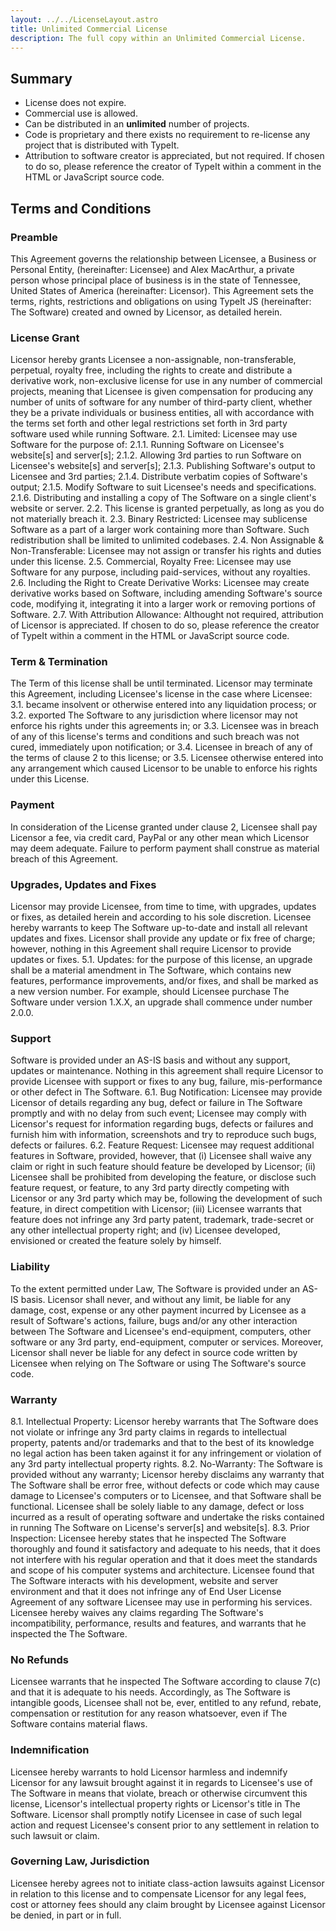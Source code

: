 ```yaml
---
layout: ../../LicenseLayout.astro
title: Unlimited Commercial License
description: The full copy within an Unlimited Commercial License.
---
```


## Summary

- License does not expire.
- Commercial use is allowed.
- Can be distributed in an **unlimited** number of projects.
- Code is proprietary and there exists no requirement to re-license any project that is distributed with TypeIt.
- Attribution to software creator is appreciated, but not required. If chosen to do so, please reference the creator of TypeIt within a comment in the HTML or JavaScript source code.

## Terms and Conditions

### Preamble

This Agreement governs the relationship between Licensee, a Business or Personal Entity, (hereinafter: Licensee) and Alex MacArthur, a private person whose principal place of business is in the state of Tennessee, United States of America (hereinafter: Licensor). This Agreement sets the terms, rights, restrictions and obligations on using TypeIt JS (hereinafter: The Software) created and owned by Licensor, as detailed herein.

### License Grant

Licensor hereby grants Licensee a non-assignable, non-transferable, perpetual, royalty free, including the rights to create and distribute a derivative work, non-exclusive license for use in any number of commercial projects, meaning that Licensee is given compensation for producing any number of units of software for any number of third-party client, whether they be a private individuals or business entities, all with accordance with the terms set forth and other legal restrictions set forth in 3rd party software used while running Software. 2.1\. Limited: Licensee may use Software for the purpose of: 2.1.1\. Running Software on Licensee's website[s] and server[s]; 2.1.2\. Allowing 3rd parties to run Software on Licensee's website[s] and server[s]; 2.1.3\. Publishing Software's output to Licensee and 3rd parties; 2.1.4\. Distribute verbatim copies of Software's output; 2.1.5\. Modify Software to suit Licensee's needs and specifications. 2.1.6\. Distributing and installing a copy of The Software on a single client's website or server. 2.2\. This license is granted perpetually, as long as you do not materially breach it. 2.3\. Binary Restricted: Licensee may sublicense Software as a part of a larger work containing more than Software. Such redistribution shall be limited to unlimited codebases. 2.4\. Non Assignable & Non-Transferable: Licensee may not assign or transfer his rights and duties under this license. 2.5\. Commercial, Royalty Free: Licensee may use Software for any purpose, including paid-services, without any royalties. 2.6\. Including the Right to Create Derivative Works: Licensee may create derivative works based on Software, including amending Software's source code, modifying it, integrating it into a larger work or removing portions of Software. 2.7\. With Attribution Allowance: Althought not required, attribution of Licensor is appreciated. If chosen to do so, please reference the creator of TypeIt within a comment in the HTML or JavaScript source code.

### Term & Termination

The Term of this license shall be until terminated. Licensor may terminate this Agreement, including Licensee's license in the case where Licensee: 3.1\. became insolvent or otherwise entered into any liquidation process; or 3.2\. exported The Software to any jurisdiction where licensor may not enforce his rights under this agreements in; or 3.3\. Licensee was in breach of any of this license's terms and conditions and such breach was not cured, immediately upon notification; or 3.4\. Licensee in breach of any of the terms of clause 2 to this license; or 3.5\. Licensee otherwise entered into any arrangement which caused Licensor to be unable to enforce his rights under this License.

### Payment

In consideration of the License granted under clause 2, Licensee shall pay Licensor a fee, via credit card, PayPal or any other mean which Licensor may deem adequate. Failure to perform payment shall construe as material breach of this Agreement.

### Upgrades, Updates and Fixes

Licensor may provide Licensee, from time to time, with upgrades, updates or fixes, as detailed herein and according to his sole discretion. Licensee hereby warrants to keep The Software up-to-date and install all relevant updates and fixes. Licensor shall provide any update or fix free of charge; however, nothing in this Agreement shall require Licensor to provide updates or fixes. 5.1\. Updates: for the purpose of this license, an upgrade shall be a material amendment in The Software, which contains new features, performance improvements, and/or fixes, and shall be marked as a new version number. For example, should Licensee purchase The Software under version 1.X.X, an upgrade shall commence under number 2.0.0.

### Support

Software is provided under an AS-IS basis and without any support, updates or maintenance. Nothing in this agreement shall require Licensor to provide Licensee with support or fixes to any bug, failure, mis-performance or other defect in The Software. 6.1\. Bug Notification: Licensee may provide Licensor of details regarding any bug, defect or failure in The Software promptly and with no delay from such event; Licensee may comply with Licensor's request for information regarding bugs, defects or failures and furnish him with information, screenshots and try to reproduce such bugs, defects or failures. 6.2\. Feature Request: Licensee may request additional features in Software, provided, however, that (i) Licensee shall waive any claim or right in such feature should feature be developed by Licensor; (ii) Licensee shall be prohibited from developing the feature, or disclose such feature request, or feature, to any 3rd party directly competing with Licensor or any 3rd party which may be, following the development of such feature, in direct competition with Licensor; (iii) Licensee warrants that feature does not infringe any 3rd party patent, trademark, trade-secret or any other intellectual property right; and (iv) Licensee developed, envisioned or created the feature solely by himself.

### Liability

To the extent permitted under Law, The Software is provided under an AS-IS basis. Licensor shall never, and without any limit, be liable for any damage, cost, expense or any other payment incurred by Licensee as a result of Software's actions, failure, bugs and/or any other interaction between The Software and Licensee's end-equipment, computers, other software or any 3rd party, end-equipment, computer or services. Moreover, Licensor shall never be liable for any defect in source code written by Licensee when relying on The Software or using The Software's source code.

### Warranty

8.1\. Intellectual Property: Licensor hereby warrants that The Software does not violate or infringe any 3rd party claims in regards to intellectual property, patents and/or trademarks and that to the best of its knowledge no legal action has been taken against it for any infringement or violation of any 3rd party intellectual property rights. 8.2\. No-Warranty: The Software is provided without any warranty; Licensor hereby disclaims any warranty that The Software shall be error free, without defects or code which may cause damage to Licensee's computers or to Licensee, and that Software shall be functional. Licensee shall be solely liable to any damage, defect or loss incurred as a result of operating software and undertake the risks contained in running The Software on License's server[s] and website[s]. 8.3\. Prior Inspection: Licensee hereby states that he inspected The Software thoroughly and found it satisfactory and adequate to his needs, that it does not interfere with his regular operation and that it does meet the standards and scope of his computer systems and architecture. Licensee found that The Software interacts with his development, website and server environment and that it does not infringe any of End User License Agreement of any software Licensee may use in performing his services. Licensee hereby waives any claims regarding The Software's incompatibility, performance, results and features, and warrants that he inspected the The Software.

### No Refunds

Licensee warrants that he inspected The Software according to clause 7(c) and that it is adequate to his needs. Accordingly, as The Software is intangible goods, Licensee shall not be, ever, entitled to any refund, rebate, compensation or restitution for any reason whatsoever, even if The Software contains material flaws.

### Indemnification

Licensee hereby warrants to hold Licensor harmless and indemnify Licensor for any lawsuit brought against it in regards to Licensee's use of The Software in means that violate, breach or otherwise circumvent this license, Licensor's intellectual property rights or Licensor's title in The Software. Licensor shall promptly notify Licensee in case of such legal action and request Licensee's consent prior to any settlement in relation to such lawsuit or claim.

### Governing Law, Jurisdiction

Licensee hereby agrees not to initiate class-action lawsuits against Licensor in relation to this license and to compensate Licensor for any legal fees, cost or attorney fees should any claim brought by Licensee against Licensor be denied, in part or in full.
